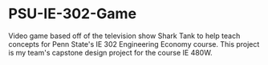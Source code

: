 # PSU-IE-302-Game
Video game based off of the television show Shark Tank to help teach concepts for Penn State's IE 302 Engineering Economy course.
This project is my team's capstone design project for the course IE 480W.

